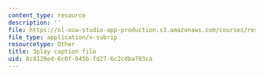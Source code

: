 ```yaml
---
content_type: resource
description: ''
file: https://ol-ocw-studio-app-production.s3.amazonaws.com/courses/res-tll-004-stem-concept-videos-fall-2013/8c8120ed6c0f045bfd276c2cdba703ca_tGqogBLtK4M.srt
file_type: application/x-subrip
resourcetype: Other
title: 3play caption file
uid: 8c8120ed-6c0f-045b-fd27-6c2cdba703ca
---
```

